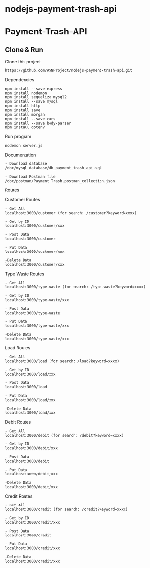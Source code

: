# nodejs-payment-trash-api

# Payment-Trash-API

## Clone & Run
Clone this project
```
https://github.com/ASNProject/nodejs-payment-trash-api.git
```
Dependencies
```
npm install --save express
npm install nodemon
npm install sequelize mysql2
npm install --save mysql
npm install http
npm install save
npm install morgan
npm install --save cors
npm install --save body-parser
npm install dotenv 
```
Run program
```
nodemon server.js
```
Documentation
```
- Download database
/doc/mysql_database/db_payment_trash_api.sql

- Download Postman file
/doc/postman/Payment Trash.postman_collection.json
```

Routes

Customer Routes
```
- Get All
localhost:3000/customer (for search: /customer?keyword=xxxx)

- Get by ID
localhost:3000/customer/xxx

- Post Data
localhost:3000/customer

- Put Data
localhost:3000/customer/xxx

-Delete Data
localhost:3000/customer/xxx
```


Type Waste Routes
```
- Get All
localhost:3000/type-waste (for search: /type-waste?keyword=xxxx)

- Get by ID
localhost:3000/type-waste/xxx

- Post Data
localhost:3000/type-waste

- Put Data
localhost:3000/type-waste/xxx

-Delete Data
localhost:3000/type-waste/xxx
```


Load Routes
```
- Get All
localhost:3000/load (for search: /load?keyword=xxxx)

- Get by ID
localhost:3000/load/xxx

- Post Data
localhost:3000/load

- Put Data
localhost:3000/load/xxx

-Delete Data
localhost:3000/load/xxx
```

Debit Routes
```
- Get All
localhost:3000/debit (for search: /debit?keyword=xxxx)

- Get by ID
localhost:3000/debit/xxx

- Post Data
localhost:3000/debit

- Put Data
localhost:3000/debit/xxx

-Delete Data
localhost:3000/debit/xxx
```

Credit Routes
```
- Get All
localhost:3000/credit (for search: /credit?keyword=xxxx)

- Get by ID
localhost:3000/credit/xxx

- Post Data
localhost:3000/credit

- Put Data
localhost:3000/credit/xxx

-Delete Data
localhost:3000/credit/xxx
```


